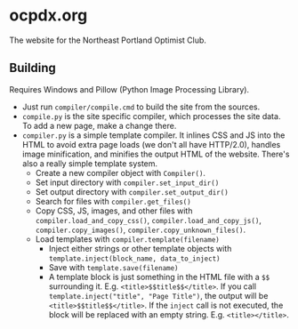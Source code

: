 # ocpdx.org
The website for the Northeast Portland Optimist Club. 

## Building
Requires Windows and Pillow (Python Image Processing Library).
 - Just run `compiler/compile.cmd` to build the site from the sources.
 - `compile.py` is the site specific compiler, which processes the site data. To add a new page, make a change there.
 - `compiler.py` is a simple template compiler. It inlines CSS and JS into the HTML to avoid extra page loads (we don't all have HTTP/2.0), handles image minification, and minifies the output HTML of the website. There's also a really simple template system.
   - Create a new compiler object with `Compiler()`.
   - Set input directory with `compiler.set_input_dir()`
   - Set output directory with `compiler.set_output_dir()`
   - Search for files with `compiler.get_files()`
   - Copy CSS, JS, images, and other files with `compiler.load_and_copy_css()`, `compiler.load_and_copy_js()`, `compiler.copy_images()`, `compiler.copy_unknown_files()`.
   - Load templates with `compiler.template(filename)`
     - Inject either strings or other template objects with `template.inject(block_name, data_to_inject)`
     - Save with `template.save(filename)`
     - A template block is just something in the HTML file with a `$$` surrounding it. E.g. `<title>$$title$$</title>`. If you call `template.inject("title", "Page Title")`, the output will be `<title>$$title$$</title>`. If the `inject` call is not executed, the block will be replaced with an empty string. E.g. `<title></title>`. 
